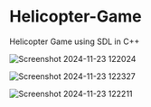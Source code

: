 # Helicopter-Game
Helicopter Game using SDL in C++

![Screenshot 2024-11-23 122024](https://github.com/user-attachments/assets/ecc093d4-f4b1-4829-94d3-cdb378261a3c)

![Screenshot 2024-11-23 122327](https://github.com/user-attachments/assets/d782cb67-14ad-490d-b22a-c93b7c78c536)

![Screenshot 2024-11-23 122211](https://github.com/user-attachments/assets/b171e84e-731a-4da0-9392-2bf58e7be0c7)
